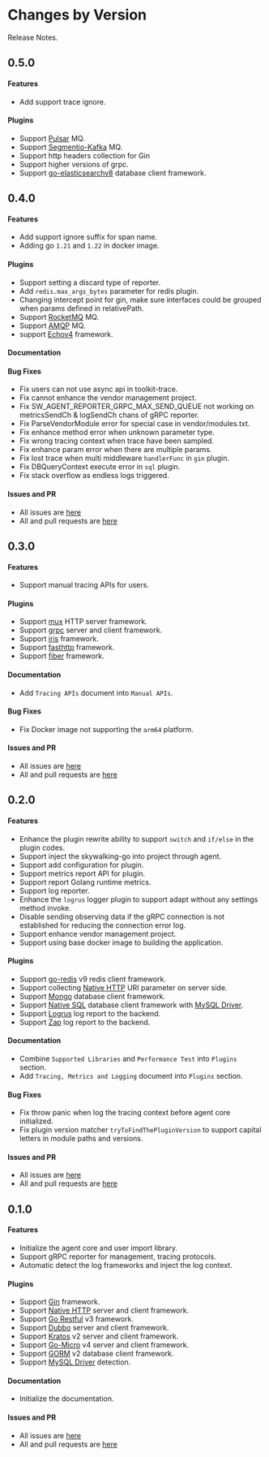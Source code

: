 Changes by Version
==================
Release Notes.

0.5.0
------------------
#### Features
* Add support trace ignore.

#### Plugins
* Support [Pulsar](https://github.com/apache/pulsar-client-go) MQ.
* Support [Segmentio-Kafka](https://github.com/segmentio/kafka-go) MQ.
* Support http headers collection for Gin
* Support higher versions of grpc.
* Support [go-elasticsearchv8](https://github.com/elastic/go-elasticsearch) database client framework.

0.4.0
------------------
#### Features
* Add support ignore suffix for span name.
* Adding go `1.21` and `1.22` in docker image.

#### Plugins
* Support setting a discard type of reporter.
* Add `redis.max_args_bytes` parameter for redis plugin.
* Changing intercept point for gin, make sure interfaces could be grouped when params defined in relativePath.
* Support [RocketMQ](https://github.com/apache/rocketmq-client-go) MQ.
* Support [AMQP](https://github.com/rabbitmq/amqp091-go) MQ.
* support [Echov4](https://github.com/labstack/echo) framework.

#### Documentation

#### Bug Fixes
* Fix users can not use async api in toolkit-trace.
* Fix cannot enhance the vendor management project.
* Fix SW_AGENT_REPORTER_GRPC_MAX_SEND_QUEUE not working on metricsSendCh & logSendCh chans of gRPC reporter.
* Fix ParseVendorModule error for special case in vendor/modules.txt.
* Fix enhance method error when unknown parameter type.
* Fix wrong tracing context when trace have been sampled.
* Fix enhance param error when there are multiple params.
* Fix lost trace when multi middleware `handlerFunc` in `gin` plugin.
* Fix DBQueryContext execute error in `sql` plugin.
* Fix stack overflow as endless logs triggered.

#### Issues and PR
- All issues are [here](https://github.com/apache/skywalking/milestone/197?closed=1)
- All and pull requests are [here](https://github.com/apache/skywalking-go/milestone/4?closed=1)

0.3.0
------------------
#### Features
* Support manual tracing APIs for users.

#### Plugins
* Support [mux](https://github.com/gorilla/mux) HTTP server framework.
* Support [grpc](https://github.com/grpc/grpc-go) server and client framework.
* Support [iris](https://github.com/kataras/iris) framework.
* Support [fasthttp](https://github.com/valyala/fasthttp) framework.
* Support [fiber](https://github.com/gofiber/fiber) framework.

#### Documentation
* Add `Tracing APIs` document into `Manual APIs`.

#### Bug Fixes
* Fix Docker image not supporting the `arm64` platform.

#### Issues and PR
- All issues are [here](https://github.com/apache/skywalking/milestone/189?closed=1)
- All and pull requests are [here](https://github.com/apache/skywalking-go/milestone/3?closed=1)

0.2.0
------------------
#### Features
* Enhance the plugin rewrite ability to support `switch` and `if/else` in the plugin codes.
* Support inject the skywalking-go into project through agent.
* Support add configuration for plugin.
* Support metrics report API for plugin.
* Support report Golang runtime metrics.
* Support log reporter.
* Enhance the `logrus` logger plugin to support adapt without any settings method invoke.
* Disable sending observing data if the gRPC connection is not established for reducing the connection error log.
* Support enhance vendor management project.
* Support using base docker image to building the application.

#### Plugins
* Support [go-redis](https://github.com/redis/go-redis) v9 redis client framework.
* Support collecting [Native HTTP](https://pkg.go.dev/net/http) URI parameter on server side.
* Support [Mongo](https://github.com/mongodb/mongo-go-driver) database client framework.
* Support [Native SQL](https://pkg.go.dev/net/http) database client framework with [MySQL Driver](github.com/go-sql-driver/mysql).
* Support [Logrus](https://github.com/sirupsen/logrus) log report to the backend.
* Support [Zap](https://github.com/uber-go/zap) log report to the backend.

#### Documentation
* Combine `Supported Libraries` and `Performance Test` into `Plugins` section.
* Add `Tracing, Metrics and Logging` document into `Plugins` section.

#### Bug Fixes
* Fix throw panic when log the tracing context before agent core initialized.
* Fix plugin version matcher `tryToFindThePluginVersion` to support capital letters in module paths and versions.

#### Issues and PR
- All issues are [here](https://github.com/apache/skywalking/milestone/180?closed=1)
- All and pull requests are [here](https://github.com/apache/skywalking-go/milestone/2?closed=1)

0.1.0
------------------
#### Features
* Initialize the agent core and user import library.
* Support gRPC reporter for management, tracing protocols.
* Automatic detect the log frameworks and inject the log context.

#### Plugins
* Support [Gin](https://github.com/gin-gonic/gin) framework.
* Support [Native HTTP](https://pkg.go.dev/net/http) server and client framework.
* Support [Go Restful](https://github.com/emicklei/go-restful) v3 framework.
* Support [Dubbo](https://github.com/apache/dubbo-go) server and client framework.
* Support [Kratos](github.com/go-kratos/kratos) v2 server and client framework.
* Support [Go-Micro](https://github.com/go-micro/go-micro) v4 server and client framework.
* Support [GORM](https://github.com/go-gorm/gorm) v2 database client framework.
* Support [MySQL Driver](https://github.com/go-gorm/mysql) detection.

#### Documentation
* Initialize the documentation.

#### Issues and PR
- All issues are [here](https://github.com/apache/skywalking/milestone/176?closed=1)
- All and pull requests are [here](https://github.com/apache/skywalking-go/milestone/1?closed=1)
